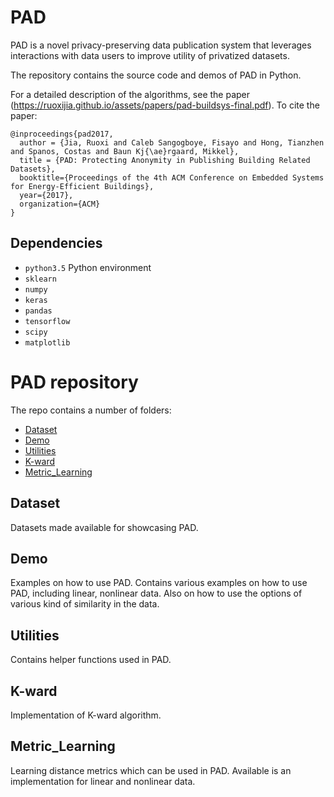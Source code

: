 # PAD
PAD is a novel privacy-preserving data publication system that leverages interactions with data users to improve utility of privatized datasets.

The repository contains the source code and demos of PAD in Python.

For a detailed description of the algorithms, see the paper (https://ruoxijia.github.io/assets/papers/pad-buildsys-final.pdf).
To cite the paper:

```
@inproceedings{pad2017,
  author = {Jia, Ruoxi and Caleb Sangogboye, Fisayo and Hong, Tianzhen and Spanos, Costas and Baun Kj{\ae}rgaard, Mikkel},
  title = {PAD: Protecting Anonymity in Publishing Building Related Datasets},
  booktitle={Proceedings of the 4th ACM Conference on Embedded Systems for Energy-Efficient Buildings},
  year={2017},
  organization={ACM}
}
```

## Dependencies
- `python3.5` Python environment
- `sklearn` 
- `numpy` 
- `keras` 
- `pandas` 
- `tensorflow` 
- `scipy` 
- `matplotlib`


# PAD repository
The repo contains a number of folders:
- [Dataset](#Dataset)
- [Demo](#Demo)
- [Utilities](#utilities)
- [K-ward](#K-ward)
- [Metric_Learning](#Metric_Learning)

## Dataset
Datasets made available for showcasing PAD.

## Demo
Examples on how to use PAD.
Contains various examples on how to use PAD, including linear, nonlinear data. Also on how to use the options of various kind of similarity in the data.

## Utilities
Contains helper functions used in PAD.

## K-ward
Implementation of K-ward algorithm.

## Metric_Learning
Learning distance metrics which can be used in PAD.
Available is an implementation for linear and nonlinear data.

